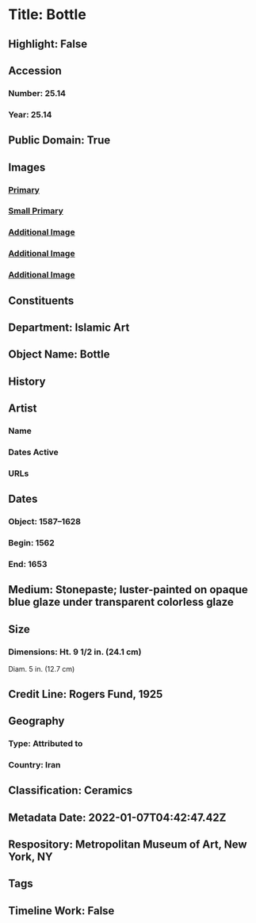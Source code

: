 # Title: Bottle
## Highlight: False
## Accession
### Number: 25.14
### Year: 25.14
## Public Domain: True
## Images
### [Primary](https://images.metmuseum.org/CRDImages/is/original/wb-25.14.JPG)
### [Small Primary](https://images.metmuseum.org/CRDImages/is/web-large/wb-25.14.JPG)
### [Additional Image](https://images.metmuseum.org/CRDImages/is/original/wb-25.14b.JPG)
### [Additional Image](https://images.metmuseum.org/CRDImages/is/original/wb-25.14c.JPG)
### [Additional Image](https://images.metmuseum.org/CRDImages/is/original/25.14.JPG)
## Constituents
## Department: Islamic Art
## Object Name: Bottle
## History
## Artist
### Name
### Dates Active
### URLs
## Dates
### Object: 1587–1628
### Begin: 1562
### End: 1653
## Medium: Stonepaste; luster-painted on opaque blue glaze under transparent colorless glaze
## Size
### Dimensions: Ht. 9 1/2 in. (24.1 cm)
Diam. 5 in. (12.7 cm)
## Credit Line: Rogers Fund, 1925
## Geography
### Type: Attributed to
### Country: Iran
## Classification: Ceramics
## Metadata Date: 2022-01-07T04:42:47.42Z
## Respository: Metropolitan Museum of Art, New York, NY
## Tags
## Timeline Work: False